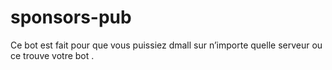 # sponsors-pub
Ce bot est fait pour que vous puissiez dmall sur n’importe quelle serveur ou ce trouve votre bot .
